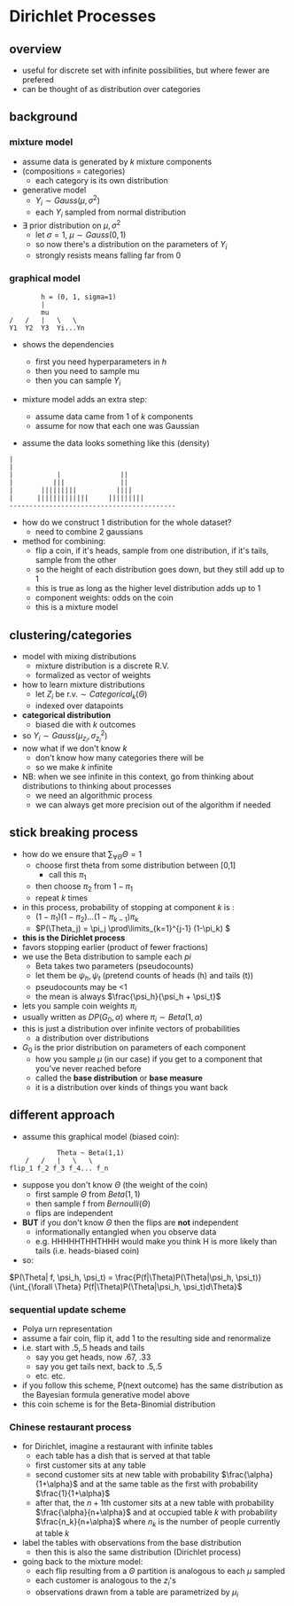 # Dirichlet Processes 

## overview
- useful for discrete set with infinite possibilities, but where fewer are prefered 
- can be thought of as distribution over categories

## background
### mixture model
- assume data is generated by $k$ mixture components
- (compositions = categories)
	- each category is its own distribution
- generative model
	- $Y_i \sim Gauss(\mu, \sigma^2)$
	- each $Y_i$ sampled from normal distribution
- $\exists$ prior distribution on $\mu, \sigma^2$
	 - let $\sigma = 1$, $\mu \sim Gauss(0,1)$
	 - so now there's a distribution on the parameters of $Y_i$
	 - strongly resists means falling far from $0$

### graphical model
```
		h = (0, 1, sigma=1)
		|
		mu
/	/	|	\	\
Y1  Y2  Y3  Yi...Yn
```
- shows the dependencies 
	- first you need hyperparameters in $h$
	- then you need to sample mu
	- then you can sample $Y_i$ 
- mixture model adds an extra step:
	- assume data came from 1 of $k$ components
	- assume for now that each one was Gaussian 

- assume the data looks something like this (density)

```
|
|
|			|				||			
|		   |||			    ||
|		|||||||||  		   ||||
|	   |||||||||||||     |||||||||
------------------------------------------
``` 

- how do we construct 1 distribution for the whole dataset?
	- need to combine 2 gaussians
- method for combining:
	- flip a coin, if it's heads, sample from one distribution, if it's tails, sample from the other
	- so the height of each distribution goes down, but they still add up to 1
	- this is true as long as the higher level distribution adds up to 1  	 
	- component weights: odds on the coin
	- this is a mixture model

## clustering/categories
- model with mixing distributions
	 - mixture distribution is a discrete R.V. 
	 - formalized as vector of weights
- how to learn mixture distributions
	- let $Z_i$ be r.v.$\sim Categorical_k(\Theta)$  
	- indexed over datapoints
- **categorical distribution**
	- biased die with $k$ outcomes
- so $Y_i \sim Gauss(\mu_{z_i}, \sigma^2_{z_i})$
- now what if we don't know $k$
	- don't know how many categories there will be
	- so we make $k$ infinite
- NB: when we see infinite in this context, go from thinking about distributions to thinking about processes
	- we need an algorithmic process 
	- we can always get more precision out of the algorithm if needed

## stick breaking process
- how do we ensure that $\sum_{\forall \Theta} \Theta = 1$  
	-  choose first theta from some distribution between [0,1]
		- call this $\pi_1$
	- then choose $\pi_2$ from $1-\pi_1$
	- repeat $k$ times
- in this process, probability of stopping at component $k$ is :
	- $(1-\pi_1)(1-\pi_2)...(1-\pi_{k-1})\pi_k$
	- $P(\Theta_j) = \pi_j \prod\limits_{k=1}^{j-1} (1-\pi_k)   $
- **this is the Dirichlet process**
- favors stopping earlier (product of fewer fractions)
- we use the Beta distribution to sample each $pi$ 
	- Beta takes two parameters (pseudocounts)
	- let them be $\psi_h, \psi_t$ (pretend counts of heads (h) and tails (t))
	- pseudocounts may be <1
	- the mean is always $\frac{\psi_h}{\psi_h + \psi_t}$  
- lets you sample coin weights $\pi_i$
- usually written as $DP(G_0, \alpha)$ where $\pi_i \sim Beta(1,\alpha)$
- this is just a distribution over infinite vectors of probabilities 
	- a distribution over distributions
- $G_0$ is the prior distribution on parameters of each component
	- how you sample $\mu$ (in our case) if you get to a component that you've never reached before
	- called the **base distribution** or **base measure**
	- it is a distribution over kinds of things you want back

## different approach
- assume this graphical model (biased coin):
```
			Theta ~ Beta(1,1)
	/ 	/   | 	\	\
flip_1 f_2 f_3 f_4... f_n	
```   
- suppose you don't know $\Theta$ (the weight of the coin)
	- first sample $\Theta$ from $Beta(1,1)$
	- then sample f from $Bernoulli(\Theta)$
	- flips are independent
- **BUT** if you don't know $\Theta$ then the flips are **not** independent
	- informationally entangled when you observe data
	- e.g. HHHHHTHHTHHH would make you think H is more likely than tails (i.e. heads-biased coin)
- so:

$P(\Theta| f, \psi_h, \psi_t) = \frac{P(f|\Theta)P(\Theta|\psi_h, \psi_t)}{\int_{\forall \Theta} P(f|\Theta)P(\Theta|\psi_h, \psi_t)d\Theta}$

### sequential update scheme
- Polya urn representation
- assume a fair coin, flip it, add 1 to the resulting side and renormalize
- i.e. start with .5,.5 heads and tails
	- say you get heads, now .67, .33
	- say you get tails next, back to .5,.5
	- etc. etc.
- if you follow this scheme, P(next outcome) has the same distribution as the Bayesian formula generative model above
- this coin scheme is for the Beta-Binomial distribution

### Chinese restaurant process
- for Dirichlet, imagine a restaurant with infinite tables
	- each table has a dish that is served at that table
	- first customer sits at any table
	- second customer sits at new table with probability $\frac{\alpha}{1+\alpha}$ and at the same table as the first with probability $\frac{1}{1+\alpha}$
	- after that, the $n+1$th customer sits at a new table with probability $\frac{\alpha}{n+\alpha}$ and at occupied table $k$ with probability $\frac{n_k}{n+\alpha}$ where $n_k$ is the number of people currently at table $k$
- label the tables with observations from the base distribution
	- then this is also the same distribution (Dirichlet process)
- going back to the mixture model:
	- each flip resulting from a $\Theta$ partition is analogous to each $\mu$ sampled
	- each customer is analogous to the $z_i$'s
	- observations drawn from a table are parametrized by $\mu_i$   	 
	 
	 
	 
	 
